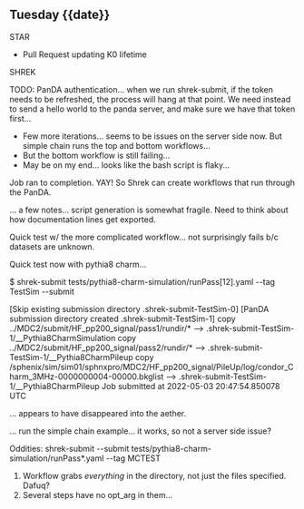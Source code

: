 ## Tuesday {{date}}

STAR
- Pull Request updating K0 lifetime

SHREK

TODO: PanDA authentication... when we run shrek-submit, if the token needs to be refreshed, the process will hang at that point.  We need instead to send a hello world to the panda  server, and make sure we have that token first...

- Few more iterations... seems to be issues on the server side now.  But simple chain runs the top and bottom workflows...
- But the bottom workflow is still failing...
- May be on my end... looks like the bash script is flaky...

Job ran to completion.  YAY!  So Shrek can create workflows that run through the PanDA.  

... a few notes... script generation is somewhat fragile.  Need to think about how documentation lines get exported.  

Quick test w/ the more complicated workflow... not surprisingly fails b/c datasets are unknown.

Quick test now with pythia8 charm...

$ shrek-submit tests/pythia8-charm-simulation/runPass[12].yaml  --tag TestSim --submit

[Skip existing submission directory .shrek-submit-TestSim-0]
[PanDA submission directory created .shrek-submit-TestSim-1]
copy ../MDC2/submit/HF_pp200_signal/pass1/rundir/* --> .shrek-submit-TestSim-1/__Pythia8CharmSimulation
copy ../MDC2/submit/HF_pp200_signal/pass2/rundir/* --> .shrek-submit-TestSim-1/__Pythia8CharmPileup
copy /sphenix/sim/sim01/sphnxpro/MDC2/HF_pp200_signal/PileUp/log/condor_Charm_3MHz-0000000004-00000.bkglist --> .shrek-submit-TestSim-1/__Pythia8CharmPileup
Job submitted at 2022-05-03 20:47:54.850078 UTC

... appears to have disappeared into the aether.    

... run the simple chain example... it works, so not a server side issue?

Oddities:
shrek-submit --submit tests/pythia8-charm-simulation/runPass*.yaml --tag MCTEST

1) Workflow grabs *everything* in the directory, not just the files specified.  Dafuq?
2) Several steps have no opt_arg in them...
